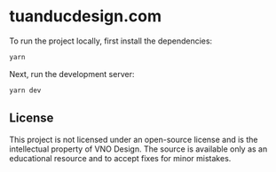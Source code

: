 # tuanducdesign.com

To run the project locally, first install the dependencies:

```bash
yarn
```

Next, run the development server:

```bash
yarn dev
```

## License

This project is not licensed under an open-source license and is the intellectual property of VNO Design. The source is available only as an educational resource and to accept fixes for minor mistakes.